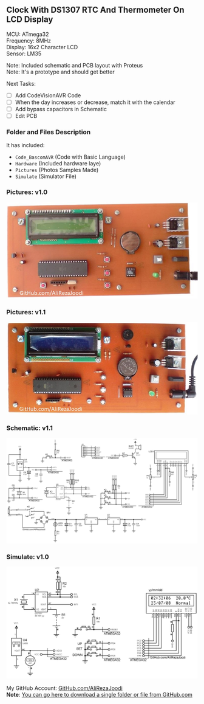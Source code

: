 ## Clock With DS1307 RTC And Thermometer On LCD Display
  
MCU:        ATmega32  
Frequency:  8MHz  
Display:    16x2 Character LCD  
Sensor:     LM35     

Note: Included schematic and PCB layout with Proteus  
Note: It's a prototype and should get better 

Next Tasks:
- [ ] Add CodeVisionAVR Code
- [ ] When the day increases or decrease, match it with the calendar
- [ ] Add bypass capacitors in Schematic
- [ ] Edit PCB

### Folder and Files Description
It has included:
- `Code_BascomAVR` (Code with Basic Language)
- `Hardware` (Included hardware laye)
- `Pictures` (Photos Samples Made)
- `Simulate` (Simulator File)

### Pictures: v1.0
![](Pictures/v1.0.jpg)

### Pictures: v1.1
![](Pictures/v1.1.jpg)

### Schematic: v1.1
![](Hardware/v1.1.png)

### Simulate: v1.0
![](Simulate/v1.0.png)

My GitHub Account: [GitHub.com/AliRezaJoodi](https://github.com/AliRezaJoodi)  
**Note**: [You can go here to download a single folder or file from GitHub.com](https://minhaskamal.github.io/DownGit/#/home)
